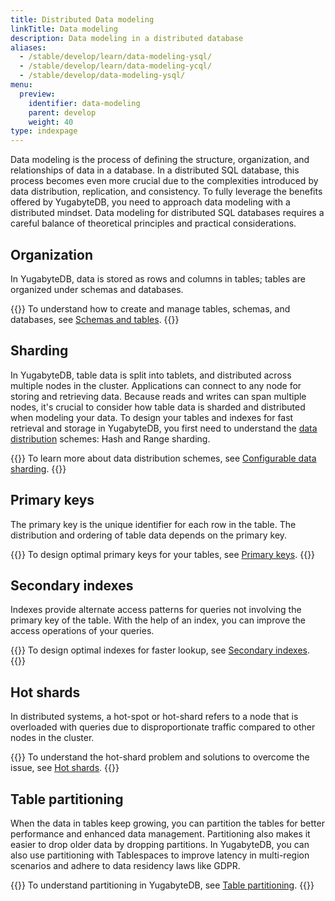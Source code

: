 ```yaml
---
title: Distributed Data modeling
linkTitle: Data modeling
description: Data modeling in a distributed database
aliases:
  - /stable/develop/learn/data-modeling-ysql/
  - /stable/develop/learn/data-modeling-ycql/
  - /stable/develop/data-modeling-ysql/
menu:
  preview:
    identifier: data-modeling
    parent: develop
    weight: 40
type: indexpage
---
```


Data modeling is the process of defining the structure, organization, and relationships of data in a database. In a distributed SQL database, this process becomes even more crucial due to the complexities introduced by data distribution, replication, and consistency. To fully leverage the benefits offered by YugabyteDB, you need to approach data modeling with a distributed mindset. Data modeling for distributed SQL databases requires a careful balance of theoretical principles and practical considerations.

## Organization

In YugabyteDB, data is stored as rows and columns in tables; tables are organized under schemas and databases.

{{<lead link="../../explore/ysql-language-features/databases-schemas-tables">}}
To understand how to create and manage tables, schemas, and databases, see [Schemas and tables](../../explore/ysql-language-features/databases-schemas-tables).
{{</lead>}}

## Sharding

In YugabyteDB, table data is split into tablets, and distributed across multiple nodes in the cluster. Applications can connect to any node for storing and retrieving data. Because reads and writes can span multiple nodes, it's crucial to consider how table data is sharded and distributed when modeling your data. To design your tables and indexes for fast retrieval and storage in YugabyteDB, you first need to understand the [data distribution](../../explore/going-beyond-sql/data-sharding) schemes: Hash and Range sharding.

{{<lead link="../../explore/going-beyond-sql/data-sharding">}}
To learn more about data distribution schemes, see [Configurable data sharding](../../explore/going-beyond-sql/data-sharding).
{{</lead>}}

## Primary keys

The primary key is the unique identifier for each row in the table. The distribution and ordering of table data depends on the primary key.

{{<lead link="./primary-keys-ysql">}}
To design optimal primary keys for your tables, see [Primary keys](./primary-keys-ysql).
{{</lead>}}

## Secondary indexes

Indexes provide alternate access patterns for queries not involving the primary key of the table. With the help of an index, you can improve the access operations of your queries.

{{<lead link="./secondary-indexes-ysql">}}
To design optimal indexes for faster lookup, see [Secondary indexes](./secondary-indexes-ysql).
{{</lead>}}

## Hot shards

In distributed systems, a hot-spot or hot-shard refers to a node that is overloaded with queries due to disproportionate traffic compared to other nodes in the cluster.

{{<lead link="./hot-shards-ysql">}}
To understand the hot-shard problem and solutions to overcome the issue, see [Hot shards](./hot-shards-ysql).
{{</lead>}}

## Table partitioning

When the data in tables keep growing, you can partition the tables for better performance and enhanced data management. Partitioning also makes it easier to drop older data by dropping partitions. In YugabyteDB, you can also use partitioning with Tablespaces to improve latency in multi-region scenarios and adhere to data residency laws like GDPR.

{{<lead link="./partitioning">}}
To understand partitioning in YugabyteDB, see [Table partitioning](./partitioning).
{{</lead>}}
